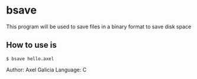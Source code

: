 # bsave

This program will be used to save files in a binary format to save disk space

## How to use is

```
$ bsave hello.axel
```

Author: Axel Galicia
Language: C

